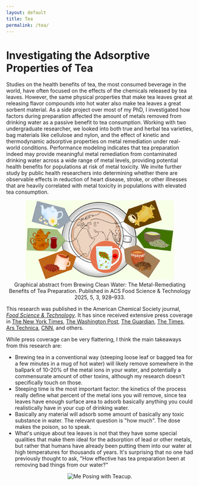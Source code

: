 ```yaml
---
layout: default
title: Tea
permalink: /tea/
---
```


# Investigating the Adsorptive Properties of Tea

Studies on the health benefits of tea, the most consumed beverage in the world, have often focused on the effects of the chemicals released by tea leaves. However, the same physical properties that make tea leaves great at releasing flavor compounds into hot water also make tea leaves a great sorbent material. As a side project over most of my PhD, I investigated how factors during preparation affected the amount of metals removed from drinking water as a passive benefit to tea consumption. Working with two undergraduate researcher, we looked into both true and herbal tea varieties, bag materials like cellulose and nylon, and the effect of kinetic and thermodynamic adsorptive properties on metal remediation under real-world conditions. Performance modeling indicates that tea preparation indeed may provide meaningful metal remediation from contaminated drinking water across a wide range of metal levels, providing potential health benefits for populations at risk of metal toxicity. We invite further study by public health researchers into determining whether there are observable effects in reduction of heart disease, stroke, or other illnesses that are heavily correlated with metal toxicity in populations with elevated tea consumption.

<div style="text-align: center;">
  <img src="/assets/images/teaabstract.jpg" alt="Graphical abstract from Brewing Clean Water: The Metal-Remediating Benefits of Tea Preparation. Published in ACS Food Science & Technology 2025, 5, 3, 928–933." style="max-width: 90%; width: 400px;">
  <figcaption>Graphical abstract from Brewing Clean Water: The Metal-Remediating Benefits of Tea Preparation. Published in ACS Food Science & Technology 2025, 5, 3, 928–933.</figcaption>
</div>

This research was published in the American Chemical Society journal, [_Food Science & Technology_](https://pubs.acs.org/doi/10.1021/acsfoodscitech.4c01030). It has since received extensive press coverage in [The New York Times](https://www.nytimes.com/2025/02/28/science/tea-leaves-lead.html), [The Washington Post](https://www.washingtonpost.com/climate-environment/2025/02/25/brewing-tea-removes-lead-metals/), [The Guardian](https://www.theguardian.com/science/2025/feb/25/brewing-tea-removes-heavy-metals-water-study), [The Times](https://www.thetimes.com/uk/science/article/tea-removes-toxic-heavy-metals-from-water-study-suggests-wnddmkwxl), [Ars Technica](https://arstechnica.com/science/2025/02/brewing-tea-removes-lead-from-water/), [CNN](https://www.cnn.com/2025/02/26/health/brewing-tea-removes-lead-from-water-wellness), and others.

While press coverage can be very flattering, I think the main takeaways from this research are:
- Brewing tea in a conventional way (steeping loose leaf or bagged tea for a few minutes in a mug of hot water) will likely remove somewhere in the ballpark of 10-20% of the metal ions in your water, and potentially a commensurate amount of other toxins, although my research doesn't specifically touch on those.
- Steeping time is the most important factor: the kinetics of the process really define what percent of the metal ions you will remove, since tea leaves have enough surface area to adsorb basically anything you could realistically have in your cup of drinking water.
- Basically any material will adsorb some amount of basically any toxic substance in water.  The relevant question is "how much".  The dose makes the poison, so to speak.
- What's unique about tea leaves is not that they have some special qualities that make them ideal for the adsorption of lead or other metals, but rather that humans have already been putting them into our water at high temperatures for thousands of years.  It's surprising that no one had previously thought to ask, "How effective has tea preparation been at removing bad things from our water?"

<div style="text-align: center;">
  <img src="/assets/images/teaglamour.png" alt="Me Posing with Teacup." style="max-width: 90%; width: 400px;">
</div>
